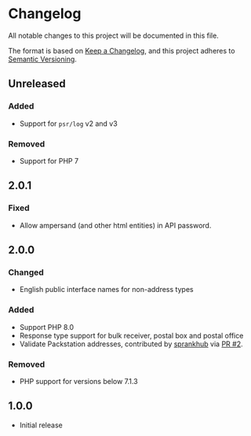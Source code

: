 # Changelog

All notable changes to this project will be documented in this file.

The format is based on [Keep a Changelog](https://keepachangelog.com/en/1.0.0/),
and this project adheres to [Semantic Versioning](https://semver.org/spec/v2.0.0.html).

## Unreleased

### Added

- Support for `psr/log` v2 and v3

### Removed

-  Support for PHP 7

## 2.0.1

### Fixed

- Allow ampersand (and other html entities) in API password.

## 2.0.0

### Changed

- English public interface names for non-address types

### Added

- Support PHP 8.0
- Response type support for bulk receiver, postal box and postal office
- Validate Packstation addresses, contributed by [sprankhub](https://github.com/sprankhub) via [PR #2](https://github.com/netresearch/deutschepost-sdk-addressfactory/pull/2).

### Removed

-  PHP support for versions below 7.1.3

## 1.0.0

- Initial release
